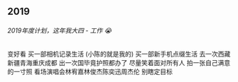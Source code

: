 ## 2019

###### 2019年度计划，这年我大四 - 工作 😭

<el-checkbox :value="true" class="delete">变好看</el-checkbox>
<el-checkbox :value="true">买一部相机记录生活 (小陈的就是我的)</el-checkbox> 
<el-checkbox :value="false">买一部新手机点缀生活</el-checkbox>
<el-checkbox :value="true">去一次西藏新疆青海重庆成都</el-checkbox>
<el-checkbox :value="true">出一次国毕竟护照都办了</el-checkbox>
<el-checkbox :value="false">尽量笑着面对所有人</el-checkbox>
<el-checkbox :value="true">拍一张自己满意的一寸照</el-checkbox>
<el-checkbox :value="true">看场演唱会林宥嘉林俊杰陈奕迅周杰伦</el-checkbox>
<el-checkbox :value="true">别瞎定目标</el-checkbox>
